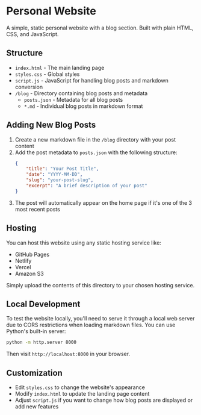 # Personal Website

A simple, static personal website with a blog section. Built with plain HTML, CSS, and JavaScript.

## Structure

- `index.html` - The main landing page
- `styles.css` - Global styles
- `script.js` - JavaScript for handling blog posts and markdown conversion
- `/blog` - Directory containing blog posts and metadata
  - `posts.json` - Metadata for all blog posts
  - `*.md` - Individual blog posts in markdown format

## Adding New Blog Posts

1. Create a new markdown file in the `/blog` directory with your post content
2. Add the post metadata to `posts.json` with the following structure:
   ```json
   {
       "title": "Your Post Title",
       "date": "YYYY-MM-DD",
       "slug": "your-post-slug",
       "excerpt": "A brief description of your post"
   }
   ```
3. The post will automatically appear on the home page if it's one of the 3 most recent posts

## Hosting

You can host this website using any static hosting service like:
- GitHub Pages
- Netlify
- Vercel
- Amazon S3

Simply upload the contents of this directory to your chosen hosting service.

## Local Development

To test the website locally, you'll need to serve it through a local web server due to CORS restrictions when loading markdown files. You can use Python's built-in server:

```bash
python -m http.server 8000
```

Then visit `http://localhost:8000` in your browser.

## Customization

- Edit `styles.css` to change the website's appearance
- Modify `index.html` to update the landing page content
- Adjust `script.js` if you want to change how blog posts are displayed or add new features 